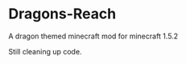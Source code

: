 Dragons-Reach
=============

A dragon themed minecraft mod for minecraft 1.5.2

Still cleaning up code. 
